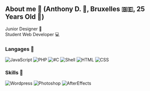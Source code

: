 ## About me :dart:  (Anthony D. :cowboy_hat_face:, Bruxelles :belgium:, 25 Years Old :birthday:) 


Junior Designer :art:  
Student Web Developer :computer:  
### Langages :beginner:  

![JavaScript](https://img.shields.io/badge/JavaScript-Beginner-drakgreen)
![PHP](https://img.shields.io/badge/PHP-Intermediate-orange)
![#C](https://img.shields.io/badge/%23C-Intermediate-orange)
![Shell](https://img.shields.io/badge/Shell-Advanced-blue)
![HTML](https://img.shields.io/badge/HTML-Advanced-blue)
![CSS](https://img.shields.io/badge/CSS-Advanced-blue)





### Skills :diamond_shape_with_a_dot_inside:

![Wordpress](https://img.shields.io/badge/Wordpress-Pro-red)
![Photoshop](https://img.shields.io/badge/Photoshop-Pro-red)
![AfterEffects](https://img.shields.io/badge/AfterEffects-Expert-ff69b4)
